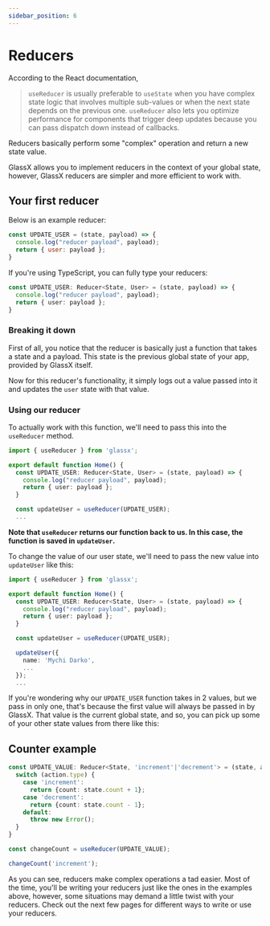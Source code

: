 ```yaml
---
sidebar_position: 6
---
```


# Reducers

According to the React documentation,

> `useReducer` is usually preferable to `useState` when you have complex state logic that involves multiple sub-values or when the next state depends on the previous one. `useReducer` also lets you optimize performance for components that trigger deep updates because you can pass dispatch down instead of callbacks.

Reducers basically perform some "complex" operation and return a new state value.

GlassX allows you to implement reducers in the context of your global state, however, GlassX reducers are simpler and more efficient to work with.

## Your first reducer

Below is an example reducer:

```js
const UPDATE_USER = (state, payload) => {
  console.log("reducer payload", payload);
  return { user: payload };
}
```

If you're using TypeScript, you can fully type your reducers:

```ts
const UPDATE_USER: Reducer<State, User> = (state, payload) => {
  console.log("reducer payload", payload);
  return { user: payload };
}
```

### Breaking it down

First of all, you notice that the reducer is basically just a function that takes a state and a payload. This state is the previous global state of your app, provided by GlassX itself.

Now for this reducer's functionality, it simply logs out a value passed into it and updates the `user` state with that value.

### Using our reducer

To actually work with this function, we'll need to pass this into the `useReducer` method.

```ts
import { useReducer } from 'glassx';

export default function Home() {
  const UPDATE_USER: Reducer<State, User> = (state, payload) => {
    console.log("reducer payload", payload);
    return { user: payload };
  }

  const updateUser = useReducer(UPDATE_USER);
  ...
```

**Note that `useReducer` returns our function back to us. In this case, the function is saved in `updateUser`.**

To change the value of our user state, we'll need to pass the new value into `updateUser` like this:

```ts
import { useReducer } from 'glassx';

export default function Home() {
  const UPDATE_USER: Reducer<State, User> = (state, payload) => {
    console.log("reducer payload", payload);
    return { user: payload };
  }

  const updateUser = useReducer(UPDATE_USER);

  updateUser({
    name: 'Mychi Darko',
    ...
  });
  ...
```

If you're wondering why our `UPDATE_USER` function takes in 2 values, but we pass in only one, that's because the first value will always be passed in by GlassX. That value is the current global state, and so, you can pick up some of your other state values from there like this:

## Counter example

```ts
const UPDATE_VALUE: Reducer<State, 'increment'|'decrement'> = (state, action) => {
  switch (action.type) {
    case 'increment':
      return {count: state.count + 1};
    case 'decrement':
      return {count: state.count - 1};
    default:
      throw new Error();
  }
}

const changeCount = useReducer(UPDATE_VALUE);

changeCount('increment');
```

As you can see, reducers make complex operations a tad easier. Most of the time, you'll be writing your reducers just like the ones in the examples above, however, some situations may demand a little twist with your reducers. Check out the next few pages for different ways to write or use your reducers.
